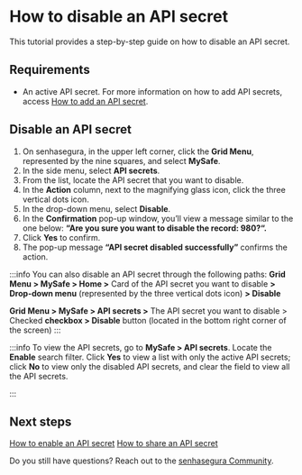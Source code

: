 # How to disable an API secret

This tutorial provides a step-by-step guide on how to disable an API secret.

## Requirements

* An active API secret. For more information on how to add API secrets, access [How to add an API secret](/v3-32/docs/mysafe-api-secret-add).

## Disable an API secret

1. On senhasegura, in the upper left corner, click the **Grid Menu**, represented by the nine squares, and select **MySafe**.
2. In the side menu, select **API secrets**.
3. From the list, locate the API secret that you want to disable.
4. In the **Action** column, next to the magnifying glass icon, click the three vertical dots icon.
5. In the drop-down menu, select **Disable**.
6. In the **Confirmation** pop-up window, you’ll view a message similar to the one below:
**“Are you sure you want to disable the record: 980?“.**
7. Click **Yes** to confirm.
8. The pop-up message **“API secret disabled successfully”** confirms the action.





:::info
You can also disable an API secret through the following paths:
**Grid Menu > MySafe > Home >** Card of the API secret you want to disable **> Drop-down menu** (represented by the three vertical dots icon) **> Disable**

**Grid Menu > MySafe > API secrets >** The API secret you want to disable > Checked **checkbox > Disable** button (located in the bottom right corner of the screen) 
:::

:::info
To view the API secrets, go to **MySafe > API secrets**. Locate the **Enable** search filter. Click **Yes** to view a list with only the active API secrets; click **No** to view only the disabled API secrets, and clear the field to view all the API secrets.

:::

## Next steps

[How to enable an API secret](/v3-32/docs/mysafe-api-secret-enable)
[How to share an API secret](/v3-32/docs/mysafe-api-secret-share)


Do you still have questions? Reach out to the [senhasegura Community](https://community.senhasegura.io/).

